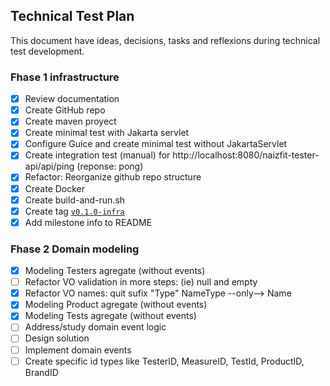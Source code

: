 ## Technical Test Plan

This document have ideas, decisions, tasks and reflexions during technical test development. 



### Fhase 1 infrastructure
- [x] Review documentation
- [x] Create GitHub repo
- [x] Create maven proyect
- [x] Create minimal test with Jakarta servlet
- [x] Configure Guice and create minimal test without JakartaServlet
- [x] Create integration test (manual) for http://localhost:8080/naizfit-tester-api/api/ping (reponse: pong)
- [x] Refactor: Reorganize github repo structure
- [x] Create Docker
- [x] Create build-and-run.sh
- [x] Create tag [`v0.1.0-infra`](https://github.com/javier-nogales/naizfit-technical-test/tree/v0.1.0-infra)
- [x] Add milestone info to README
 
### Fhase 2 Domain modeling
- [x] Modeling Testers agregate (without events)
- [ ] Refactor VO validation in more steps: (ie) null and empty 
- [x] Refactor VO names: quit sufix "Type" NameType --only--> Name
- [x] Modeling Product agregate (without events)
- [x] Modeling Tests agregate (without events)
- [ ] Address/study domain event logic
- [ ] Design solution
- [ ] Implement domain events
- [ ] Create specific id types like TesterID, MeasureID, TestId, ProductID, BrandID
